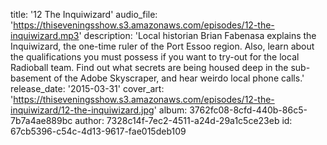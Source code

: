 title: '12 The Inquiwizard'
audio_file: 'https://thiseveningsshow.s3.amazonaws.com/episodes/12-the-inquiwizard.mp3'
description: 'Local historian Brian Fabenasa explains the Inquiwizard, the one-time ruler of the Port Essoo region. Also, learn about the qualifications you must possess if you want to try-out for the local Radioball team. Find out what secrets are being housed deep in the sub-basement of the Adobe Skyscraper, and hear weirdo local phone calls.'
release_date: '2015-03-31'
cover_art: 'https://thiseveningsshow.s3.amazonaws.com/episodes/12-the-inquiwizard/12-the-inquiwizard.jpg'
album: 3762fc08-8cfd-440b-86c5-7b7a4ae889bc
author: 7328c14f-7ec2-4511-a24d-29a1c5ce23eb
id: 67cb5396-c54c-4d13-9617-fae015deb109

